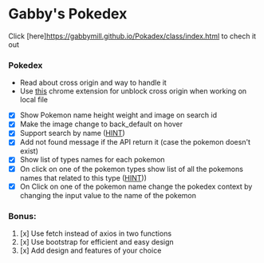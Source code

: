 # Gabby's Pokedex

Click [here]https://gabbymill.github.io/Pokadex/class/index.html to chech it out

### Pokedex

- Read about cross origin and way to handle it
- Use [this](https://chrome.google.com/webstore/detail/cors-unblock/lfhmikememgdcahcdlaciloancbhjino?hl=en) chrome extension for unblock cross origin when working on local file
- [x] Show Pokemon name height weight and image on search id
- [x] Make the image change to back_default on hover
- [x] Support search by name ([HINT](https://pokeapi.co/docs/v2#pokemon))
- [x] Add not found message if the API return it (case the pokemon doesn't exist)
- [x] Show list of types names for each pokemon
- [x] On click on one of the pokemon types show list of all the pokemons names that related to this type ([HINT](https://pokeapi.co/docs/v2#type:~:text=lines)))
- [x] On Click on one of the pokemon name change the pokedex context by changing the input value to the name of the pokemon

### Bonus:

1. [x] Use fetch instead of axios in two functions
2. [x] Use bootstrap for efficient and easy design
3. [x] Add design and features of your choice



